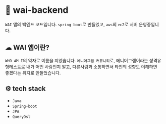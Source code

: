 # 🌈 wai-backend 
`WAI` 앱의 백엔드 코드입니다. `spring boot`로 만들었고, `aws`의 `ec2`로 서버 운영중입니다.

## ☁  WAI 앱이란?
`WHO AM I`의 약자로 이름을 지었습니다. `에니어그램 커뮤니티`로,  에니어그램이라는 성격유형테스트로 내가 어떤 사람인지 알고, 
다른사람과 소통하면서 타인의 성향도 이해하면 좋겠다는 취지로 만들었습니다.


## ⚙️ tech stack
- `Java`
- `Spring-boot`
- `JPA`
- `QueryDsl`


[comment]: <> (<img src="https://img.shields.io/badge/HTML5-E34F26?style=flat-square&logo=HTML5&logoColor=white"/>)
[comment]: <> (<img src="https://img.shields.io/static/v1?label=&message=Java&color=blue"/>)

